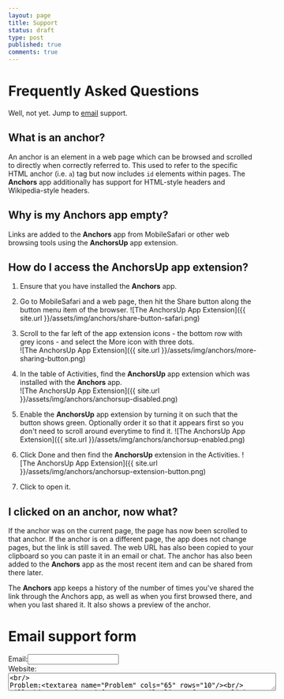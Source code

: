 ```yaml
---
layout: page
title: Support
status: draft
type: post
published: true
comments: true
---
```


# Frequently Asked Questions

Well, not yet.  Jump to [email](#mailto) support.

## What is an anchor?

An anchor is an element in a web page which can be browsed and scrolled to directly when correctly referred to. 
This used to refer to the specific HTML anchor (i.e. `a`) tag but now includes `id` elements within pages.
The **Anchors** app additionally has support for HTML-style headers and Wikipedia-style headers.

## Why is my **Anchors** app empty?

Links are added to the **Anchors** app from MobileSafari or other web browsing tools using the **AnchorsUp** app extension.

## How do I access the **AnchorsUp** app extension?

1. Ensure that you have installed the **Anchors** app.
2. Go to MobileSafari and a web page, then hit the Share button along the button menu item of the browser.
![The AnchorsUp App Extension]({{ site.url }}/assets/img/anchors/share-button-safari.png)

3. Scroll to the far left of the app extension icons - the bottom row with grey icons - and select the More icon with three dots.
<br />![The AnchorsUp App Extension]({{ site.url }}/assets/img/anchors/more-sharing-button.png)

4. In the table of Activities, find the **AnchorsUp** app extension which was installed with the **Anchors** app.
<br />![The AnchorsUp App Extension]({{ site.url }}/assets/img/anchors/anchorsup-disabled.png)

5. Enable the **AnchorsUp** app extension by turning it on such that the button shows green.  Optionally order it so that it appears first so you don't need to scroll around everytime to find it.
![The AnchorsUp App Extension]({{ site.url }}/assets/img/anchors/anchorsup-enabled.png)

7. Click Done and then find the **AnchorsUp** extension in the Activities.
![The AnchorsUp App Extension]({{ site.url }}/assets/img/anchors/anchorsup-extension-button.png)
 
8. Click to open it.

## I clicked on an anchor, now what?

If the anchor was on the current page, the page has now been scrolled to that anchor.
If the anchor is on a different page, the app does not change pages, but the link is still saved.
The web URL has also been copied to your clipboard so you can paste it in an email or chat.
The anchor has also been added to the **Anchors** app as the most recent item and can be shared from there later.


The **Anchors** app keeps a history of the number of times you've shared 
the link through the Anchors app, as well as when you first browsed there, and when you
last shared it. It also shows a preview of the anchor.

# Email support form



<form id="mailto" action="mailto:jl.anchors@gmail.com" method="post" enctype="text/plain" >
Email:<input type="text" name="Email"/><br/>
Website:<textarea name="Website" cols="65" rows="2"/><br/>
Problem:<textarea name="Problem" cols="65" rows="10"/><br/>
Fill this out and send from your mail client after you click Submit.

<input type="submit" name="submit" value="Submit">

</form>